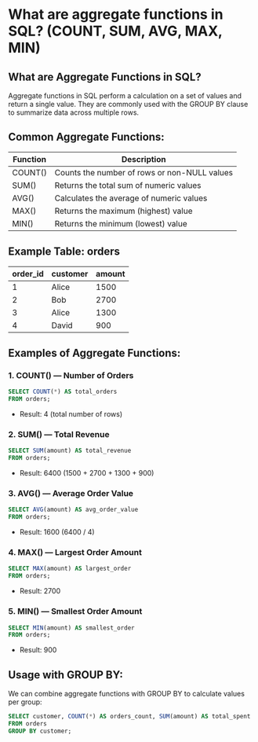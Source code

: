 # What are aggregate functions in SQL? (COUNT, SUM, AVG, MAX, MIN)

## What are Aggregate Functions in SQL?
Aggregate functions in SQL perform a calculation on a set of values and return a single value. They are commonly used with the GROUP BY clause to summarize data across multiple rows.

## Common Aggregate Functions:
| Function | Description                              |
|----------|------------------------------------------|
| COUNT()  | Counts the number of rows or non-NULL values |
| SUM()    | Returns the total sum of numeric values  |
| AVG()    | Calculates the average of numeric values |
| MAX()    | Returns the maximum (highest) value      |
| MIN()    | Returns the minimum (lowest) value       |


## Example Table: orders
| order_id | customer | amount |
|----------|----------|--------|
| 1        | Alice    | 1500   |
| 2        | Bob      | 2700   |
| 3        | Alice    | 1300   |
| 4        | David    | 900    |


## Examples of Aggregate Functions:
### 1. COUNT() — Number of Orders
```sql
SELECT COUNT(*) AS total_orders
FROM orders;
```
- Result: 4 (total number of rows)

### 2. SUM() — Total Revenue
```sql
SELECT SUM(amount) AS total_revenue
FROM orders;
```
- Result: 6400 (1500 + 2700 + 1300 + 900)

### 3. AVG() — Average Order Value
```sql
SELECT AVG(amount) AS avg_order_value
FROM orders;
```
- Result: 1600 (6400 / 4)

### 4. MAX() — Largest Order Amount
```sql
SELECT MAX(amount) AS largest_order
FROM orders;
```
- Result: 2700

### 5. MIN() — Smallest Order Amount
```sql
SELECT MIN(amount) AS smallest_order
FROM orders;
```
- Result: 900

## Usage with GROUP BY:
We can combine aggregate functions with GROUP BY to calculate values per group:

```sql
SELECT customer, COUNT(*) AS orders_count, SUM(amount) AS total_spent
FROM orders
GROUP BY customer;
```